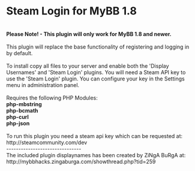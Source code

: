 Steam Login for MyBB 1.8
===================
<br/>
<strong>Please Note! - This plugin will only work for MyBB 1.8 and newer.</strong><br/>
<br/>
This plugin will replace the base functionality of registering and logging in by default.<br/>
<br/>
To install copy all files to your server and enable both the 'Display Usernames' and 'Steam Login' plugins.
You will need a Steam API key to use the 'Steam Login' plugin. You can configure your key in the Settings menu in administration panel.<br/>
<br/>
Requires the following PHP Modules:<br/>
<strong>php-mbstring <br/>
php-bcmath<br/>
php-curl<br/>
php-json</strong><br/>
<br/>
To run this plugin you need a steam api key which can be requested at:<br/>
http://steamcommunity.com/dev<br/>
-------------------------------<br/>
The included plugin displaynames has been created by ZiNgA BuRgA at:<br/>
http://mybbhacks.zingaburga.com/showthread.php?tid=259
